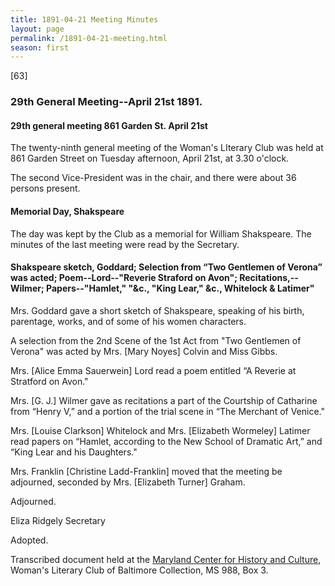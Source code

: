 ```yaml
---
title: 1891-04-21 Meeting Minutes
layout: page
permalink: /1891-04-21-meeting.html
season: first
---
```

[63]

### 29th General Meeting--April 21st 1891.

#### 29th general meeting 861 Garden St. April 21st

The twenty-ninth general meeting of the Woman's LIterary Club was held at 861 Garden Street on Tuesday afternoon, April 21st, at 3.30 o'clock.

The second Vice-President was in the chair, and there were about 36 persons present.

#### Memorial Day, Shakspeare

The day was kept by the Club as a memorial for William Shakspeare. The minutes of the last meeting were read by the Secretary.

#### Shakspeare sketch, Goddard; Selection from “Two Gentlemen of Verona” was acted; Poem--Lord--"Reverie Straford on Avon"; Recitations,--Wilmer; Papers--"Hamlet," "&c., "King Lear," &c., Whitelock & Latimer"

Mrs. Goddard gave a short sketch of Shakspeare, speaking of his birth, parentage, works, and of some of his women characters.

A selection from the 2nd Scene of the 1st Act from "Two Gentlemen of Verona" was acted by Mrs. [Mary Noyes] Colvin and Miss Gibbs.

Mrs. [Alice Emma Sauerwein] Lord read a poem entitled “A Reverie at Stratford on Avon."

Mrs. [G. J.] Wilmer gave as recitations a part of the Courtship of Catharine from “Henry V,” and a portion of the trial scene in “The Merchant of Venice."

Mrs. [Louise Clarkson] Whitelock and Mrs. [Elizabeth Wormeley] Latimer read papers on “Hamlet, according to the New School of Dramatic Art,” and “King Lear and his Daughters."

Mrs. Franklin [Christine Ladd-Franklin] moved that the meeting be adjourned, seconded by Mrs. [Elizabeth Turner] Graham.

Adjourned.

Eliza Ridgely
Secretary

Adopted.

Transcribed document held at the [Maryland Center for History and Culture](http://mdhs.org/), Woman's Literary Club of Baltimore Collection, MS 988, Box 3. 